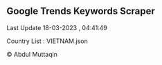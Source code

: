 

## Google Trends Keywords Scraper 
 
Last Update 18-03-2023 , 04:41:49

Country List :
VIETNAM.json



© Abdul Muttaqin 
